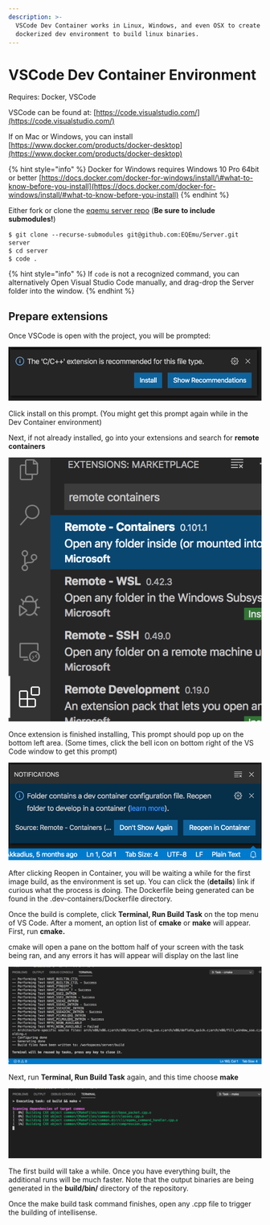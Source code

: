 ```yaml
---
description: >-
  VSCode Dev Container works in Linux, Windows, and even OSX to create a
  dockerized dev environment to build linux binaries.
---
```


# VSCode Dev Container Environment

Requires: Docker, VSCode

VSCode can be found at: [https://code.visualstudio.com/](https://code.visualstudio.com/)

If on Mac or Windows, you can install [https://www.docker.com/products/docker-desktop](https://www.docker.com/products/docker-desktop)

{% hint style="info" %}
Docker for Windows requires Windows 10 Pro 64bit or better [https://docs.docker.com/docker-for-windows/install/\#what-to-know-before-you-install](https://docs.docker.com/docker-for-windows/install/#what-to-know-before-you-install)
{% endhint %}

Either fork or clone the [eqemu server repo](https://github.com/EQEmu/Server) \(**Be sure to include submodules!**\)

```
$ git clone --recurse-submodules git@github.com:EQEmu/Server.git server
$ cd server
$ code .
```

{% hint style="info" %}
 If `code` is not a recognized command, you can alternatively Open Visual Studio Code manually, and drag-drop the Server folder into the window.
{% endhint %}



## Prepare extensions

Once VSCode is open with the project, you will be prompted:

![](../../../.gitbook/assets/screen-shot-2020-02-22-at-4.26.38-pm.png)

Click install on this prompt. \(You might get this prompt again while in the Dev Container environment\)

Next, if not already installed, go into your extensions and search for **remote containers**

![Remote containers in the extensions list](../../../.gitbook/assets/screen-shot-2020-02-22-at-4.29.10-pm.png)

Once extension is finished installing, This prompt should pop up on the bottom left area. \(Some times, click the bell icon on bottom right of the VS Code window to get this prompt\)

![Click Reopen in Container](../../../.gitbook/assets/screen-shot-2020-02-22-at-4.32.07-pm.png)

After clicking Reopen in Container,  you will be waiting a while for the first image build, as the environment is set up. You can click the \(**details**\) link if curious what the process is doing. The Dockerfile being generated can be found in the .dev-containers/Dockerfile directory.

Once the build is complete, click **Terminal, Run Build Task** on the top menu of VS Code. After a moment, an option list of **cmake** or **make** will appear. First, run **cmake.**

cmake will open a pane on the bottom half of your screen with the task being ran, and any errors it has will appear will display on the last line

![Here is an example of a successful cmake run](../../../.gitbook/assets/screen-shot-2020-02-22-at-4.41.10-pm.png)

Next, run **Terminal, Run Build Task** again, and this time choose **make**

![Here is an example of make running](../../../.gitbook/assets/screen-shot-2020-02-22-at-4.42.46-pm.png)

The first build will take a while. Once you have everything built, the additional runs will be much faster. Note that the output binaries are being generated in the **build/bin/** directory of the repository.

Once the make build task command finishes, open any .cpp file to trigger the building of intellisense.

